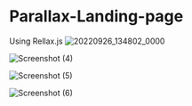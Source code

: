 # Parallax-Landing-page
Using Rellax.js
![20220926_134802_0000](https://user-images.githubusercontent.com/83161515/192610004-1b731059-681d-4a86-b615-3791a161c335.png)


![Screenshot (4)](https://user-images.githubusercontent.com/83161515/192212327-5c43a786-d992-49ec-ab42-d30a2e7abfc0.png)

![Screenshot (5)](https://user-images.githubusercontent.com/83161515/192212315-beae04aa-21d2-4289-9c64-beee55583d24.png)

![Screenshot (6)](https://user-images.githubusercontent.com/83161515/192212306-5cdc0eed-3205-4035-9053-0b653c33edb9.png)
